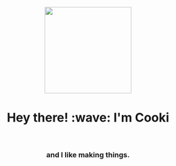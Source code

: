 <p align="center"><img src="https://avatars.githubusercontent.com/u/59518753?v=4" width="200"></p>
<h1 align="center">Hey there! :wave: I'm Cooki</h1>
<br>
<h3 align="center">and I like making things.</h3>

